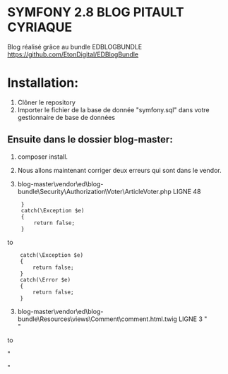 SYMFONY 2.8 BLOG PITAULT CYRIAQUE
=================================

Blog réalisé grâce au bundle EDBLOGBUNDLE https://github.com/EtonDigital/EDBlogBundle

Installation:
============

1) Clôner le repository
2) Importer le fichier de la base de donnée "symfony.sql" dans votre gestionnaire de base de données

Ensuite dans le dossier blog-master:
----------------------------------
1) composer install.
2) Nous allons maintenant corriger deux erreurs qui sont dans le vendor.
2) blog-master\vendor\ed\blog-bundle\Security\Authorization\Voter\ArticleVoter.php LIGNE 48


        }
        catch(\Exception $e)
        {
            return false;
        }
to


        catch(\Exception $e)
        {
            return false;
        }
        catch(\Error $e)
        {
            return false;
        }

3) blog-master\vendor\ed\blog-bundle\Resources\views\Comment\comment.html.twig LIGNE 3
    "<div id="{{ comment.id|encrypt }}" class="col-sm-3 margin--t">"
   
to
   
   "<div id="{{ comment.id }}" class="col-sm-3 margin--t">"
